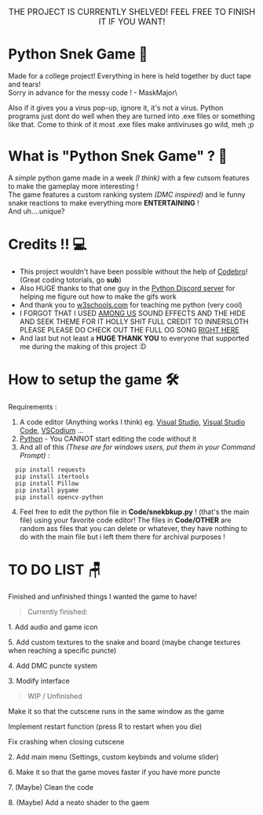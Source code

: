 <p align="center" style="font-size: larger;">
THE PROJECT IS CURRENTLY SHELVED! FEEL FREE TO FINISH IT IF YOU WANT!
</p>


# Python Snek Game :snake:
Made for a college project! Everything in here is held together by duct tape and tears!  
Sorry in advance for the messy code ! - MaskMajor\

Also if it gives you a virus pop-up, ignore it, it's not a virus. Python programs just dont do well when they are turned into .exe files or something like that. Come to think of it most .exe files make
antiviruses go wild, meh ;p

# What is "Python Snek Game" ? :thinking:
  A *simple* python game made in a week *(I think)* with a few cutsom features to make the gameplay more interesting !  
The game features a custom ranking system *(DMC inspired)* and le funny snake reactions to make everything more **ENTERTAINING** !  
And uh....unique? 

# Credits !! :computer:
+ This project wouldn't have been possible without the help of [Codebro](https://www.youtube.com/watch?v=bfRwxS5d0SI&t=1s)! (Great coding totorials, go **sub**)  
+ Also HUGE thanks to that one guy in the [Python Discord server](https://discord.gg/python) for helping me figure out how to make the gifs work  
+ And thank you to [w3schools.com](https://www.w3schools.com/python/default.asp) for teaching me python (very cool)
+ I FORGOT THAT I USED [AMONG US](https://store.steampowered.com/app/945360/Among_Us/) SOUND EFFECTS AND THE HIDE AND SEEK THEME FOR IT HOLLY SHIT FULL CREDIT TO INNERSLOTH PLEASE PLEASE DO CHECK OUT THE FULL OG SONG [RIGHT HERE](https://www.newgrounds.com/audio/listen/1179032)
+ And last but not least a **HUGE THANK YOU** to everyone that supported me during the making of this project :D

# How to setup the game :hammer_and_wrench:
Requirements : 
1) A code editor (Anything works I think) eg. [Visual Studio](https://visualstudio.microsoft.com/), [Visual Studio Code](https://visualstudio.microsoft.com/), [VSCodium](https://vscodium.com/) ...
2) [Python](https://www.python.org/) - You CANNOT start editing the code without it
3) And all of this *(These are for windows users, put them in your Command Prompt)* :
```
  pip install requests
  pip install itertools
  pip install Pillow
  pip install pygame
  pip install opencv-python
```
4) Feel free to edit the python file in **Code/snekbkup.py** ! (that's the main file) using your favorite code editor! The files in **Code/OTHER** are random ass files that you can delete or whatever, they have nothing to do with the main file but i left them there for archival purposes !
# TO DO LIST :chair:
Finished and unfinished things I wanted the game to have!

> Currently finished:
<p>1. Add audio and game icon
<p>5. Add custom textures to the snake and board (maybe change textures when reaching a specific puncte)
<p>4. Add DMC puncte system
<p>3. Modify interface
  
> WIP / Unfinished
<p>Make it so that the cutscene runs in the same window as the game
<p>Implement restart function (press R to restart when you die)
<p>Fix crashing when closing cutscene
<p>2. Add main menu (Settings, custom keybinds and volume slider)
<p>6. Make it so that the game moves faster if you have more puncte
<p>7. (Maybe) Clean the code
<p>8. (Maybe) Add a neato shader to the gaem

